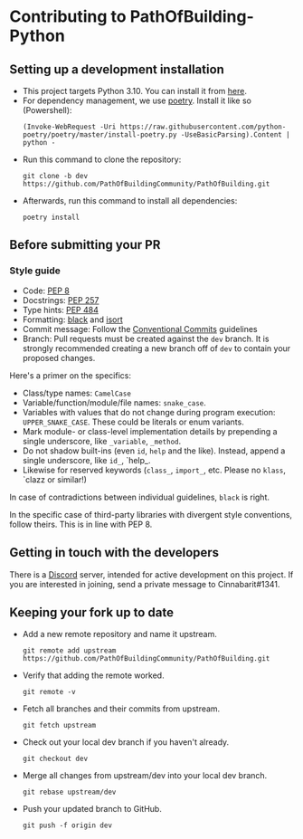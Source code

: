 # Contributing to PathOfBuilding-Python

## Setting up a development installation

* This project targets Python 3.10. You can install it from
[here](https://www.python.org/downloads/release/python-3100/).
* For dependency management, we use [poetry](https://python-poetry.org/).
Install it like so (Powershell):
    ```shell
    (Invoke-WebRequest -Uri https://raw.githubusercontent.com/python-poetry/poetry/master/install-poetry.py -UseBasicParsing).Content | python -
    ```
* Run this command to clone the repository:
    ```shell
    git clone -b dev https://github.com/PathOfBuildingCommunity/PathOfBuilding.git
    ```
* Afterwards, run this command to install all dependencies:
    ```shell
    poetry install
    ```

## Before submitting your PR

### Style guide

* Code: [PEP 8](https://www.python.org/dev/peps/pep-0008/)
* Docstrings: [PEP 257](https://www.python.org/dev/peps/pep-0257/)
* Type hints: [PEP 484](https://www.python.org/dev/peps/pep-0484/)
* Formatting: [black](https://github.com/psf/black) and
[isort](https://github.com/PyCQA/isort)
* Commit message: Follow the
[Conventional Commits](https://www.conventionalcommits.org/en/v1.0.0/) guidelines
* Branch: Pull requests must be created against the `dev` branch. It is strongly
recommended creating a new branch off of `dev` to contain your proposed changes.

Here's a primer on the specifics:
* Class/type names: `CamelCase`
* Variable/function/module/file names: `snake_case`.
* Variables with values that do not change during program execution: `UPPER_SNAKE_CASE`.
These could be literals or enum variants.
* Mark module- or class-level implementation details by prepending a single underscore,
like `_variable`, `_method`.
* Do not shadow built-ins (even `id`, `help` and the like).
Instead, append a single underscore, like `id_`, `help_.
* Likewise for reserved keywords (`class_`, `import_`, etc.
Please no `klass`, `clazz or similar!)

In case of contradictions between individual guidelines, `black` is right.

In the specific case of third-party libraries with divergent style conventions,
follow theirs. This is in line with PEP 8.


## Getting in touch with the developers

There is a [Discord](https://discordapp.com/) server, intended for active development on
this project. If you are interested in joining, send a private message to
Cinnabarit#1341.

## Keeping your fork up to date

* Add a new remote repository and name it upstream.
    ```shell
    git remote add upstream https://github.com/PathOfBuildingCommunity/PathOfBuilding.git
    ```
* Verify that adding the remote worked.
    ```shell
    git remote -v
    ```
* Fetch all branches and their commits from upstream.
    ```shell
    git fetch upstream
    ```
* Check out your local dev branch if you haven't already.
    ```shell
    git checkout dev
    ```
* Merge all changes from upstream/dev into your local dev branch.
    ```shell
    git rebase upstream/dev
    ```
* Push your updated branch to GitHub.
    ```shell
    git push -f origin dev
    ```
